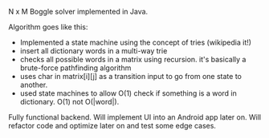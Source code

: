 N x M Boggle solver implemented in Java.

Algorithm goes like this:
 - Implemented a state machine using the concept of tries (wikipedia it!)
 - insert all dictionary words in a multi-way trie
 - checks all possible words in a matrix using recursion. it's basically
   a brute-force pathfinding algorithm
 - uses char in matrix[i][j] as a transition input to go from one state
   to another.
 - used state machines to allow O(1) check if something is a word in
   dictionary. O(1) not O(|word|).

Fully functional backend. Will implement UI into an Android app later on. 
Will refactor code and optimize later on and test some edge cases.
